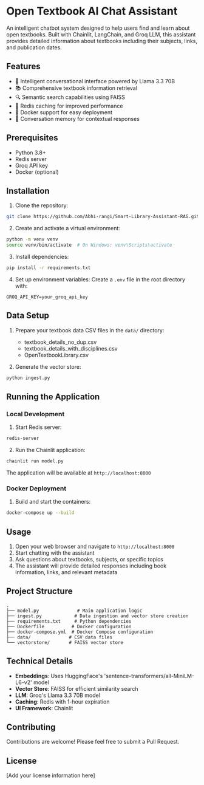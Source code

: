# Open Textbook AI Chat Assistant

An intelligent chatbot system designed to help users find and learn about open textbooks. Built with Chainlit, LangChain, and Groq LLM, this assistant provides detailed information about textbooks including their subjects, links, and publication dates.

## Features

- 🤖 Intelligent conversational interface powered by Llama 3.3 70B
- 📚 Comprehensive textbook information retrieval
- 🔍 Semantic search capabilities using FAISS
- 💾 Redis caching for improved performance
- 🐳 Docker support for easy deployment
- 🔄 Conversation memory for contextual responses

## Prerequisites

- Python 3.8+
- Redis server
- Groq API key
- Docker (optional)

## Installation

1. Clone the repository:

```bash
git clone https://github.com/Abhi-rangi/Smart-Library-Assistant-RAG.git
```

2. Create and activate a virtual environment:

```bash
python -m venv venv
source venv/bin/activate  # On Windows: venv\Scripts\activate
```

3. Install dependencies:

```bash
pip install -r requirements.txt
```

4. Set up environment variables:
   Create a `.env` file in the root directory with:

```
GROQ_API_KEY=your_groq_api_key
```

## Data Setup

1. Prepare your textbook data CSV files in the `data/` directory:

   - textbook_details_no_dup.csv
   - textbook_details_with_disciplines.csv
   - OpenTextbookLibrary.csv

2. Generate the vector store:

```bash
python ingest.py
```

## Running the Application

### Local Development

1. Start Redis server:

```bash
redis-server
```

2. Run the Chainlit application:

```bash
chainlit run model.py
```

The application will be available at `http://localhost:8000`

### Docker Deployment

1. Build and start the containers:

```bash
docker-compose up --build
```

## Usage

1. Open your web browser and navigate to `http://localhost:8000`
2. Start chatting with the assistant
3. Ask questions about textbooks, subjects, or specific topics
4. The assistant will provide detailed responses including book information, links, and relevant metadata

## Project Structure

```
.
├── model.py              # Main application logic
├── ingest.py            # Data ingestion and vector store creation
├── requirements.txt     # Python dependencies
├── Dockerfile          # Docker configuration
├── docker-compose.yml  # Docker Compose configuration
├── data/              # CSV data files
└── vectorstore/       # FAISS vector store
```

## Technical Details

- **Embeddings**: Uses HuggingFace's 'sentence-transformers/all-MiniLM-L6-v2' model
- **Vector Store**: FAISS for efficient similarity search
- **LLM**: Groq's Llama 3.3 70B model
- **Caching**: Redis with 1-hour expiration
- **UI Framework**: Chainlit

## Contributing

Contributions are welcome! Please feel free to submit a Pull Request.

## License

[Add your license information here]

